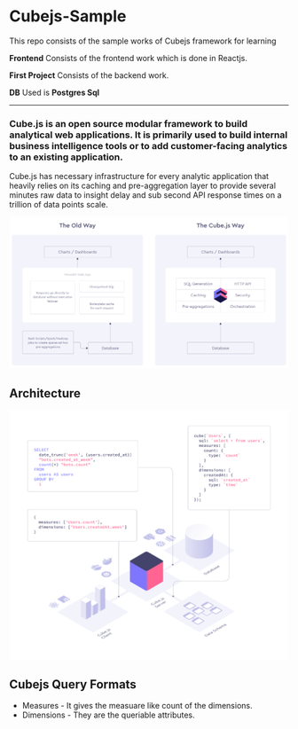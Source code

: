 # Cubejs-Sample

This repo consists of the sample works of Cubejs framework for learning

**Frontend** Consists of the frontend work which is done in Reactjs.

**First Project** Consists of the backend work.

**DB** Used is **Postgres Sql**

---

### Cube.js is an open source modular framework to build analytical web applications. It is primarily used to build internal business intelligence tools or to add customer-facing analytics to an existing application.


Cube.js has necessary infrastructure for every analytic application that heavily relies on its caching and pre-aggregation layer to provide several minutes raw data to insight delay and sub second API response times on a trillion of data points scale.

![alt text](Cubejs.png)

## Architecture
![alt text](Cubejs-archi.png)

## Cubejs Query Formats

* Measures - It gives the measuare like count of the dimensions.
* Dimensions - They are the queriable attributes.


